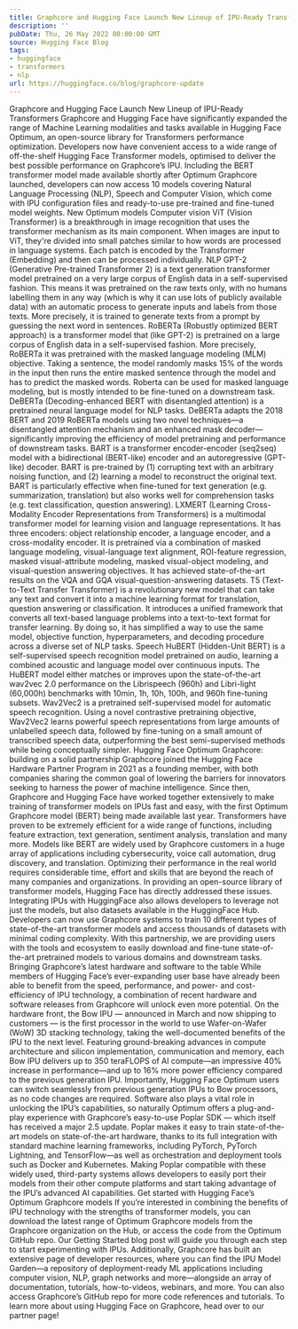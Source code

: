 ```yaml
---
title: Graphcore and Hugging Face Launch New Lineup of IPU-Ready Transformers
description: ''
pubDate: Thu, 26 May 2022 00:00:00 GMT
source: Hugging Face Blog
tags:
- huggingface
- transformers
- nlp
url: https://huggingface.co/blog/graphcore-update
---
```


Graphcore and Hugging Face Launch New Lineup of IPU-Ready Transformers
Graphcore and Hugging Face have significantly expanded the range of Machine Learning modalities and tasks available in Hugging Face Optimum, an open-source library for Transformers performance optimization. Developers now have convenient access to a wide range of off-the-shelf Hugging Face Transformer models, optimised to deliver the best possible performance on Graphcore’s IPU.
Including the BERT transformer model made available shortly after Optimum Graphcore launched, developers can now access 10 models covering Natural Language Processing (NLP), Speech and Computer Vision, which come with IPU configuration files and ready-to-use pre-trained and fine-tuned model weights.
New Optimum models
Computer vision
ViT (Vision Transformer) is a breakthrough in image recognition that uses the transformer mechanism as its main component. When images are input to ViT, they're divided into small patches similar to how words are processed in language systems. Each patch is encoded by the Transformer (Embedding) and then can be processed individually.
NLP
GPT-2 (Generative Pre-trained Transformer 2) is a text generation transformer model pretrained on a very large corpus of English data in a self-supervised fashion. This means it was pretrained on the raw texts only, with no humans labelling them in any way (which is why it can use lots of publicly available data) with an automatic process to generate inputs and labels from those texts. More precisely, it is trained to generate texts from a prompt by guessing the next word in sentences.
RoBERTa (Robustly optimized BERT approach) is a transformer model that (like GPT-2) is pretrained on a large corpus of English data in a self-supervised fashion. More precisely, RoBERTa it was pretrained with the masked language modeling (MLM) objective. Taking a sentence, the model randomly masks 15% of the words in the input then runs the entire masked sentence through the model and has to predict the masked words. Roberta can be used for masked language modeling, but is mostly intended to be fine-tuned on a downstream task.
DeBERTa (Decoding-enhanced BERT with disentangled attention) is a pretrained neural language model for NLP tasks. DeBERTa adapts the 2018 BERT and 2019 RoBERTa models using two novel techniques—a disentangled attention mechanism and an enhanced mask decoder—significantly improving the efficiency of model pretraining and performance of downstream tasks.
BART is a transformer encoder-encoder (seq2seq) model with a bidirectional (BERT-like) encoder and an autoregressive (GPT-like) decoder. BART is pre-trained by (1) corrupting text with an arbitrary noising function, and (2) learning a model to reconstruct the original text. BART is particularly effective when fine-tuned for text generation (e.g. summarization, translation) but also works well for comprehension tasks (e.g. text classification, question answering).
LXMERT (Learning Cross-Modality Encoder Representations from Transformers) is a multimodal transformer model for learning vision and language representations. It has three encoders: object relationship encoder, a language encoder, and a cross-modality encoder. It is pretrained via a combination of masked language modeling, visual-language text alignment, ROI-feature regression, masked visual-attribute modeling, masked visual-object modeling, and visual-question answering objectives. It has achieved state-of-the-art results on the VQA and GQA visual-question-answering datasets.
T5 (Text-to-Text Transfer Transformer) is a revolutionary new model that can take any text and convert it into a machine learning format for translation, question answering or classification. It introduces a unified framework that converts all text-based language problems into a text-to-text format for transfer learning. By doing so, it has simplified a way to use the same model, objective function, hyperparameters, and decoding procedure across a diverse set of NLP tasks.
Speech
HuBERT (Hidden-Unit BERT) is a self-supervised speech recognition model pretrained on audio, learning a combined acoustic and language model over continuous inputs. The HuBERT model either matches or improves upon the state-of-the-art wav2vec 2.0 performance on the Librispeech (960h) and Libri-light (60,000h) benchmarks with 10min, 1h, 10h, 100h, and 960h fine-tuning subsets.
Wav2Vec2 is a pretrained self-supervised model for automatic speech recognition. Using a novel contrastive pretraining objective, Wav2Vec2 learns powerful speech representations from large amounts of unlabelled speech data, followed by fine-tuning on a small amount of transcribed speech data, outperforming the best semi-supervised methods while being conceptually simpler.
Hugging Face Optimum Graphcore: building on a solid partnership
Graphcore joined the Hugging Face Hardware Partner Program in 2021 as a founding member, with both companies sharing the common goal of lowering the barriers for innovators seeking to harness the power of machine intelligence.
Since then, Graphcore and Hugging Face have worked together extensively to make training of transformer models on IPUs fast and easy, with the first Optimum Graphcore model (BERT) being made available last year.
Transformers have proven to be extremely efficient for a wide range of functions, including feature extraction, text generation, sentiment analysis, translation and many more. Models like BERT are widely used by Graphcore customers in a huge array of applications including cybersecurity, voice call automation, drug discovery, and translation.
Optimizing their performance in the real world requires considerable time, effort and skills that are beyond the reach of many companies and organizations. In providing an open-source library of transformer models, Hugging Face has directly addressed these issues. Integrating IPUs with HuggingFace also allows developers to leverage not just the models, but also datasets available in the HuggingFace Hub.
Developers can now use Graphcore systems to train 10 different types of state-of-the-art transformer models and access thousands of datasets with minimal coding complexity. With this partnership, we are providing users with the tools and ecosystem to easily download and fine-tune state-of-the-art pretrained models to various domains and downstream tasks.
Bringing Graphcore’s latest hardware and software to the table
While members of Hugging Face’s ever-expanding user base have already been able to benefit from the speed, performance, and power- and cost-efficiency of IPU technology, a combination of recent hardware and software releases from Graphcore will unlock even more potential.
On the hardware front, the Bow IPU — announced in March and now shipping to customers — is the first processor in the world to use Wafer-on-Wafer (WoW) 3D stacking technology, taking the well-documented benefits of the IPU to the next level. Featuring ground-breaking advances in compute architecture and silicon implementation, communication and memory, each Bow IPU delivers up to 350 teraFLOPS of AI compute—an impressive 40% increase in performance—and up to 16% more power efficiency compared to the previous generation IPU. Importantly, Hugging Face Optimum users can switch seamlessly from previous generation IPUs to Bow processors, as no code changes are required.
Software also plays a vital role in unlocking the IPU’s capabilities, so naturally Optimum offers a plug-and-play experience with Graphcore’s easy-to-use Poplar SDK — which itself has received a major 2.5 update. Poplar makes it easy to train state-of-the-art models on state-of-the-art hardware, thanks to its full integration with standard machine learning frameworks, including PyTorch, PyTorch Lightning, and TensorFlow—as well as orchestration and deployment tools such as Docker and Kubernetes. Making Poplar compatible with these widely used, third-party systems allows developers to easily port their models from their other compute platforms and start taking advantage of the IPU’s advanced AI capabilities.
Get started with Hugging Face’s Optimum Graphcore models
If you’re interested in combining the benefits of IPU technology with the strengths of transformer models, you can download the latest range of Optimum Graphcore models from the Graphcore organization on the Hub, or access the code from the Optimum GitHub repo. Our Getting Started blog post will guide you through each step to start experimenting with IPUs.
Additionally, Graphcore has built an extensive page of developer resources, where you can find the IPU Model Garden—a repository of deployment-ready ML applications including computer vision, NLP, graph networks and more—alongside an array of documentation, tutorials, how-to-videos, webinars, and more. You can also access Graphcore’s GitHub repo for more code references and tutorials.
To learn more about using Hugging Face on Graphcore, head over to our partner page!
